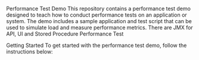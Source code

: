 Performance Test Demo
This repository contains a performance test demo designed to teach how to conduct performance tests on an application or system. The demo includes a sample application and test script that can be used to simulate load and measure performance metrics. There are JMX for API, UI and Stored Procedure Performance Test

Getting Started
To get started with the performance test demo, follow the instructions below:
